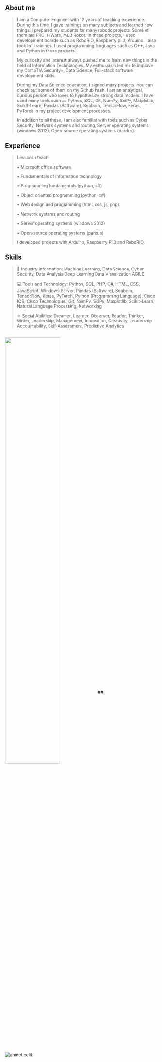 ## About me 

> I am a Computer Engineer with 12 years of teaching experience. During this time, I gave trainings on many subjects and learned new things. I prepared my students for many robotic projects. Some of them are FRC, PiWars, MEB Robot. In these projects, I used development boards such as RoboRIO, Raspberry pi 3, Arduino. I also took IoT trainings. I used programming languages such as C++, Java and Python in these projects.
> 
> My curiosity and interest always pushed me to learn new things in the field of Information Technologies. My enthusiasm led me to improve my CompTIA Security+, Data Science, Full-stack software development skills.
> 
> During my Data Science education, I signed many projects. You can check out some of them on my Github hash. I am an analytical, curious person who loves to hypothesize strong data models. I have used many tools such as Python, SQL, Git, NumPy, SciPy, Matplotlib, Scikit-Learn, Pandas (Software), Seaborn, TensorFlow, Keras, PyTorch in my project development processes.
> 
> In addition to all these, I am also familiar with tools such as Cyber Security, Network systems and routing, Server operating systems (windows 2012), Open-source operating systems (pardus).

## Experience

> Lessons i teach:
> 
> • Microsoft office software
> 
> • Fundamentals of information technology
> 
> • Programming fundamentals (python, c#)
> 
> • Object oriented programming (python, c#)
> 
> • Web design and programming (html, css, js, php)
> 
> • Network systems and routing
> 
> • Server operating systems (windows 2012)
> 
> • Open-source operating systems (pardus)
> 
> I developed projects with Arduino, Raspberry Pi 3 and RoboRIO.

## Skills

> 📱 Industry Information:
 Machine Learning, Data Science, Cyber 
 Security, Data Analysis Deep Learning Data 
 Visualization AGILE 
> 
> 💻 Tools and Technology:
 Python, SQL, PHP, C#, HTML, CSS, 
 JavaScript, Windows Server, Pandas 
 (Software), Seaborn, TensorFlow, Keras, 
 PyTorch, Python (Programming Language), 
 Cisco IOS, Cisco Technologies, Git, NumPy, 
 SciPy, Matplotlib, Scikit-Learn, Natural 
 Language Processing, Networking
> 
> ⚛ Social Abilities:
 Dreamer, Learner, Observer, Reader, 
 Thinker, Writer, Leadership, Management, 
 Innovation, Creativity, Leadership 
 Accountability, Self-Assessment, Predictive Analytics

##
<img src="https://github-readme-stats.vercel.app/api?username=ahmedclk&show_icons=true&theme=dracula" align='center' width="60%">
##
<p align="left"> <img src="https://komarev.com/ghpvc/?username=ahmedclk" alt="ahmet celik" /> </p>
